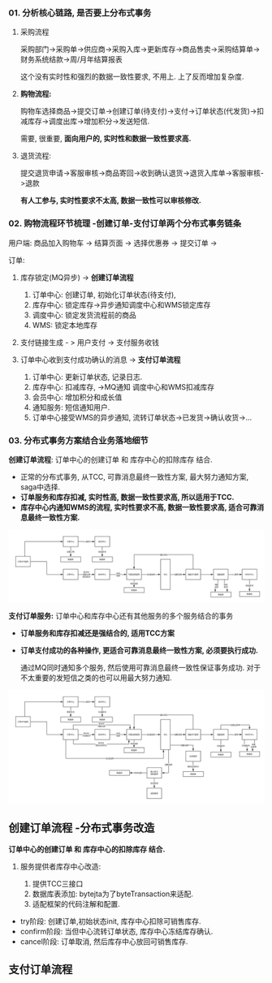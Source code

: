### 01. 分析核心链路, 是否要上分布式事务

1. 采购流程

   采购部门->采购单->供应商->采购入库->更新库存->商品售卖->采购结算单->财务系统结款->周/月年结算报表

   这个没有实时性和强烈的数据一致性要求, 不用上. 上了反而增加复杂度.

2. **购物流程:**

   购物车选择商品->提交订单->创建订单(待支付)->支付->订单状态(代发货)->扣减库存->调度出库->增加积分->发送短信.

   需要, 很重要, **面向用户的, 实时性和数据一致性要求高.**

3. 退货流程:

   提交退货申请->客服审核->商品寄回->收到确认退货->退货入库单->客服审核->退款

   **有人工参与, 实时性要求不太高, 数据一致性可以审核修改.**

   

### 02. 购物流程环节梳理 -创建订单-支付订单两个分布式事务链条

用户端: 商品加入购物车 -> 结算页面 -> 选择优惠券 -> 提交订单 -> 

订单: 

1. 库存锁定(MQ异步)  -> **创建订单流程** 
   1. 订单中心: 创建订单, 初始化订单状态(待支付),
   2. 库存中心: 锁定库存->异步通知调度中心和WMS锁定库存
   3. 调度中心: 锁定发货流程前的商品
   4. WMS: 锁定本地库存

2. 支付链接生成 - > 用户支付 -> 支付服务收钱
3. 订单中心收到支付成功确认的消息 -> **支付订单流程**
   1. 订单中心: 更新订单状态, 记录日志.
   2. 库存中心: 扣减库存, ->MQ通知 调度中心和WMS扣减库存
   3. 会员中心: 增加积分和成长值
   4. 通知服务: 短信通知用户. 
   5. 订单中心接受WMS的异步通知, 流转订单状态->已发货->确认收货->...



### 03. 分布式事务方案结合业务落地细节

 **创建订单流程**:  订单中心的创建订单 和 库存中心的扣除库存 结合.

- 正常的分布式事务, 从TCC, 可靠消息最终一致性方案, 最大努力通知方案, saga中选择.
- **订单服务和库存扣减, 实时性高, 数据一致性要求高, 所以适用于TCC.**
- **库存中心内通知WMS的流程, 实时性要求不高, 数据一致性要求高, 适合可靠消息最终一致性方案.**

![01_创建订单子流程的分布式事务方案](%E6%A0%B8%E5%BF%83%E9%93%BE%E8%B7%AF%E5%88%86%E5%B8%83%E5%BC%8F%E4%BA%8B%E5%8A%A1%E6%95%B0%E6%8D%AE%E4%B8%80%E8%87%B4%E6%80%A7%E5%AE%9E%E6%88%98.assets/01_%E5%88%9B%E5%BB%BA%E8%AE%A2%E5%8D%95%E5%AD%90%E6%B5%81%E7%A8%8B%E7%9A%84%E5%88%86%E5%B8%83%E5%BC%8F%E4%BA%8B%E5%8A%A1%E6%96%B9%E6%A1%88.png)

**支付订单服务:** 订单中心和库存中心还有其他服务的多个服务结合的事务

- **订单服务和库存扣减还是强结合的, 适用TCC方案**

- **订单支付成功的各种操作, 更适合可靠消息最终一致性方案, 必须要执行成功.**

  通过MQ同时通知多个服务, 然后使用可靠消息最终一致性保证事务成功. 对于不太重要的发短信之类的也可以用最大努力通知.

![02_支付订单子流程的分布式事务方案](%E6%A0%B8%E5%BF%83%E9%93%BE%E8%B7%AF%E5%88%86%E5%B8%83%E5%BC%8F%E4%BA%8B%E5%8A%A1%E6%95%B0%E6%8D%AE%E4%B8%80%E8%87%B4%E6%80%A7%E5%AE%9E%E6%88%98.assets/02_%E6%94%AF%E4%BB%98%E8%AE%A2%E5%8D%95%E5%AD%90%E6%B5%81%E7%A8%8B%E7%9A%84%E5%88%86%E5%B8%83%E5%BC%8F%E4%BA%8B%E5%8A%A1%E6%96%B9%E6%A1%88.png)





## 创建订单流程 -分布式事务改造

 **订单中心的创建订单 和 库存中心的扣除库存 结合.**

1. 服务提供者库存中心改造: 

   1. 提供TCC三接口
   2. 数据库表添加: bytejta为了byteTransaction来适配.
   3. 适配框架的代码注解和配置.


- try阶段: 创建订单,初始状态init, 库存中心扣除可销售库存.
- confirm阶段: 当但中心流转订单状态, 库存中心冻结库存确认.
- cancel阶段: 订单取消, 然后库存中心放回可销售库存.



















## 支付订单流程























